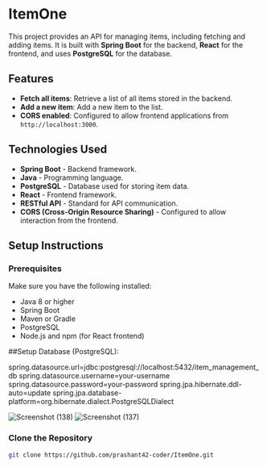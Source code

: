 # ItemOne

This project provides an API for managing items, including fetching and adding items. It is built with **Spring Boot** for the backend, **React** for the frontend, and uses **PostgreSQL** for the database.

## Features

- **Fetch all items**: Retrieve a list of all items stored in the backend.
- **Add a new item**: Add a new item to the list.
- **CORS enabled**: Configured to allow frontend applications from `http://localhost:3000`.

## Technologies Used

- **Spring Boot** - Backend framework.
- **Java** - Programming language.
- **PostgreSQL** - Database used for storing item data.
- **React** - Frontend framework.
- **RESTful API** - Standard for API communication.
- **CORS (Cross-Origin Resource Sharing)** - Configured to allow interaction from the frontend.

## Setup Instructions

### Prerequisites

Make sure you have the following installed:

- Java 8 or higher
- Spring Boot
- Maven or Gradle
- PostgreSQL
- Node.js and npm (for React frontend)


##Setup Database (PostgreSQL):

spring.datasource.url=jdbc:postgresql://localhost:5432/item_management_db
spring.datasource.username=your-username
spring.datasource.password=your-password
spring.jpa.hibernate.ddl-auto=update
spring.jpa.database-platform=org.hibernate.dialect.PostgreSQLDialect

![Screenshot (138)](https://github.com/user-attachments/assets/2c957177-a388-4266-8674-7574876c3ecf)
![Screenshot (137)](https://github.com/user-attachments/assets/ea18306c-b5de-45a1-aed4-99b41cd3f38b)


### Clone the Repository

```bash
git clone https://github.com/prashant42-coder/ItemOne.git

